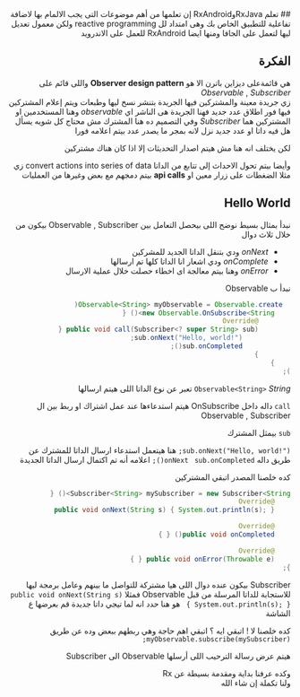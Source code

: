 <div dir = "rtl">
## تعلم  RxJavaوRxAndroid
 إن تعلمها من أهم موضوعات التى يجب الالمام بها لاضافة تفاعلية للتطبيق الخاص بك 
 وهى امتداد لل reactive programming  ولكن معمول تعديل ليها لتعمل على الجافا ومنها ايضا RxAndroid  للعمل على الاندرويد 

##  الفكرة 
هي قائمةعلى ديزاين باترن الا هو **Observer design pattern** 
 واللى قائم على *Observable* , *Subscriber*  
 زي جريدة معينة والمشتركين فيها 
 الجريدة بتنشر نسخ ليها وطبعات ويتم إعلام المشتركين فيها فور اطلاق عدد جديد 
 فهنا الجريدة هى الناشر اي *observable*  وهنا المستخدمين او المشتركين هما *Subscriber* 
 وفي التصميم ده هنا المشترك مش محتاج كل شويه يسأل هل فيه داتا او عدد جديد نزل لانه بمجر ما يصدر عدد بيتم اعلامه فورا 

لكن يختلف انه هنا مش هيتم اصدار التحديثات إلا اذا كان هناك مشتركين 


 وأيضا بيتم تحول الاحداث إلى تتابع من الداتا
 convert actions into series of data 
 زي مثلا الضغطات على زرار معين او **api calls**
   بيتم دمجهم مع بعض وغيرها من العمليات 


## Hello World 
 نبدأ بمثال بسيط نوضح اللى بيحصل 
 التعامل بين Observable , Subscriber  بيكون من خلال ثلاث دوال 
 - *onNext*  ودي بتنقل الداتا الجديد للمشركين 
 - *onComplete*  ودي اشعار انا الداتا كلها تم ارسالها 
 - *onError*  وهنا بيتم معالجة اى اخطاء حصلت خلال عملية الارسال 

  نبدأ ب Observable 
``` java
  Observable<String> myObservable = Observable.create(
    new Observable.OnSubscribe<String>() {
        @Override
        public void call(Subscriber<? super String> sub) {
            sub.onNext("Hello, world!");
            sub.onCompleted();
        }
    }
);

``` 
``Observable<String>`` *String*  تعبر عن نوع الداتا اللى هيتم ارسالها 

``call`` داله داخل OnSubscribe هيتم استدعاءها عند عمل اشتراك او ربط بين ال Observable , Subscriber 

``sub`` بيمثل المشترك 

``sub.onNext("Hello, world!");``
هنا هيتعمل استدعاء ارسال الداتا للمشترك عن طريق داله ``onNext``
`` sub.onCompleted();``  اعلامه أنه تم اكتمال ارسال الداتا الجديدة 

كده خلصنا المصدر اتبقي المشتركين 

``` java
Subscriber<String> mySubscriber = new Subscriber<String>() {
    @Override
    public void onNext(String s) { System.out.println(s); }

    @Override
    public void onCompleted() { }

    @Override
    public void onError(Throwable e) { }
};
```
Subscriber  بيكون عنده دوال اللى هيا مشتركة للتواصل ما بينهم 
وعامل برمجة ليها للاستجابة للداتا المرسلة من قبل Observable 
 فمثلا 
``public void onNext(String s) { System.out.println(s); }
``
  هو هنا حدد انه لما تيجي داتا جديدة قم بعرضها ع الشاشة 


كده خلصنا لا ! اتبقي ايه ؟ 
اتبقي اهم حاجة وهي ربطهم ببعض وده عن طريق 
``myObservable.subscribe(mySubscriber);``

هيتم عرض رسالة الترحيب اللى أرسلها 
Observable  الى  Subscriber 

 وكده عرفنا بداية ومقدمة بسيطة عن Rx  
 ولنا تكملة إن شاء الله

</div>